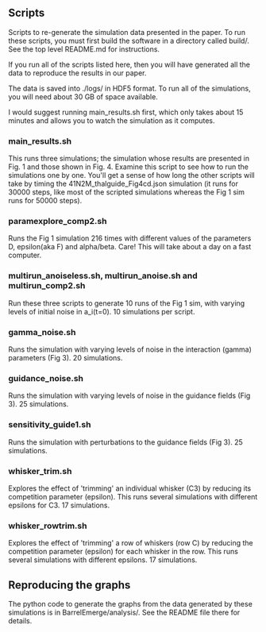 ## Scripts

Scripts to re-generate the simulation data presented in the paper. To
run these scripts, you must first build the software in a directory
called build/. See the top level README.md for instructions.

If you run all of the scripts listed here, then you will have
generated all the data to reproduce the results in our paper.

The data is saved into ./logs/ in HDF5 format. To run all of the
simulations, you will need about 30 GB of space available.

I would suggest running main_results.sh first, which only takes about
15 minutes and allows you to watch the simulation as it computes.

### main_results.sh

This runs three simulations; the simulation whose results are
presented in Fig. 1 and those shown in Fig. 4. Examine this script to
see how to run the simulations one by one. You'll get a sense of how
long the other scripts will take by timing the
41N2M_thalguide_Fig4cd.json simulation (it runs for 30000 steps, like
most of the scripted simulations whereas the Fig 1 sim runs for 50000
steps).

### paramexplore_comp2.sh

Runs the Fig 1 simulation 216 times with different values of the
parameters D, epsilon(aka F) and alpha/beta. Care! This will take
about a day on a fast computer.

### multirun_anoiseless.sh, multirun_anoise.sh and multirun_comp2.sh

Run these three scripts to generate 10 runs of the Fig 1 sim, with
varying levels of initial noise in a_i(t=0). 10 simulations per
script.

### gamma_noise.sh

Runs the simulation with varying levels of noise in the interaction
(gamma) parameters (Fig 3). 20 simulations.

### guidance_noise.sh

Runs the simulation with varying levels of noise in the guidance
fields (Fig 3). 25 simulations.

### sensitivity_guide1.sh

Runs the simulation with perturbations to the guidance fields (Fig
3). 25 simulations.

### whisker_trim.sh

Explores the effect of 'trimming' an individual whisker (C3) by
reducing its competition parameter (epsilon). This runs several
simulations with different epsilons for C3. 17 simulations.

### whisker_rowtrim.sh

Explores the effect of 'trimming' a row of whiskers (row C) by
reducing the competition parameter (epsilon) for each whisker in the
row. This runs several simulations with different epsilons. 17
simulations.

## Reproducing the graphs

The python code to generate the graphs from the data generated by
these simulations is in BarrelEmerge/analysis/. See the README file
there for details.
